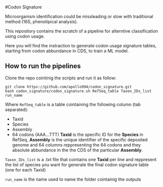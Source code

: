 #Codon Signature

Microorganism identification could be missleading or slow with traditional method (16S, phenotipical analysis).

This repository contains the scratch of a pipeline for alterntive classification using codon usage.

Here you will find the instraction to generate codon usage signature tables, starting from codon abbundance in CDS, to train a ML model.


## How to run the pipelines

Clone the repo cointinig the scripts and run it as follow:

```
git clone https://github.com/apollo994/codon_signature.git
bash codon_signature/codon_signature.sh RefSeq_table Taxon_IDs_list run_name

```

Where `RefSeq_table` is a table cointaining the following column (tab separated):
+ Taxid
+ Species
+ Assembly
+ 64 codons (AAA...TTT)
**Taxid** is the specific ID for the **Species** in RefSeq, **Assembly** is the unique identifier of the specific deposited genome and 64 columns reppresenting the 64 codons and they absolute abbundance in the the CDS of the particular **Assembly**.

`Taxon_IDs_list` is a .txt file that cointains one **Taxid** per line and reppresent the list of species you want for generate the final codon signature table (one for each Taxid)

`run_name` is the name used to name the folder cointainig the outputs
